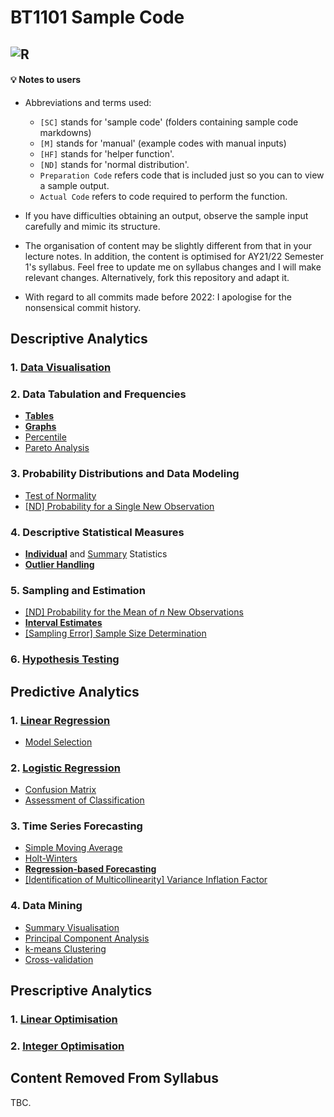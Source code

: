 # BT1101 Sample Code

## <img alt="R" src="https://img.shields.io/badge/r-%23276DC3.svg?&style=for-the-badge&logo=r&logoColor=white"/>

#### :bulb: Notes to users
- Abbreviations and terms used:
  - `[SC]` stands for 'sample code' (folders containing sample code markdowns)
  - `[M]` stands for 'manual' (example codes with manual inputs)
  - `[HF]` stands for 'helper function'.
  - `[ND]` stands for 'normal distribution'.
  - `Preparation Code` refers code that is included just so you can to view a sample output.
  - `Actual Code` refers to code required to perform the function.

- If you have difficulties obtaining an output, observe the sample input carefully and mimic its structure.
- The organisation of content may be slightly different from that in your lecture notes. In addition, the content is optimised for AY21/22 Semester 1's syllabus. Feel free to update me on syllabus changes and I will make relevant changes. Alternatively, fork this repository and adapt it.
- With regard to all commits made before 2022: I apologise for the nonsensical commit history.
## Descriptive Analytics
### 1. [Data Visualisation](Subpages/1-1.md)
### 2. Data Tabulation and Frequencies
- [**Tables**](Subpages/1-2-1.md)
- [**Graphs**](Subpages/1-2-2.md)
- [Percentile]([SC]-Descriptive-Analytics/[SC]-Data-Tabulation-and-Frequencies/[M]-Percentile.md)
- [Pareto Analysis]([SC]-Descriptive-Analytics/[SC]-Data-Tabulation-and-Frequencies/[M]-Pareto-Analysis.md)
### 3. Probability Distributions and Data Modeling
- [Test of Normality]([SC]-Descriptive-Analytics/[SC]-Probability-Distribution-and-Data-Modeling/[M]-Test-of-Normality.md)
- [\[ND\] Probability for a Single New Observation]([SC]-Descriptive-Analytics/[SC]-Probability-Distribution-and-Data-Modeling/[M]-Normal-Distribution_Probability-for-a-Single-New-Observation.md)
### 4. Descriptive Statistical Measures
- [**Individual**](Subpages/1-4-1-1.md) and [Summary]([SC]-Descriptive-Analytics/[SC]-Descriptive-Statistical-Measures/[M]-Summary-Statistics.md) Statistics
- [**Outlier Handling**](Subpages/1-4-2.md)
### 5. Sampling and Estimation
- [\[ND\] Probability for the Mean of _n_ New Observations]([SC]-Descriptive-Analytics/[SC]-Sampling-and-Estimation/[M]-Normal-Distribution_Probability-for-the-Mean-of-n-New-Observations.md)
- [**Interval Estimates**](Subpages/1-5-2.md)
- [\[Sampling Error\] Sample Size Determination]([SC]-Descriptive-Analytics/[SC]-Sampling-and-Estimation/[M]-Sample-Size-Determination.md)
### 6. [Hypothesis Testing](Subpages/1-6.md)
## Predictive Analytics
### 1. [Linear Regression]([SC]-Predictive-Analytics/[SC]-Linear-&-Logistic-Regression/[M]-Linear-Regression.md)
- [Model Selection]([SC]-Predictive-Analytics/[SC]-Linear-&-Logistic-Regression/[M]-Model-Selection.md)
### 2. [Logistic Regression]([SC]-Predictive-Analytics/[SC]-Linear-&-Logistic-Regression/[M]-Logistic-Regression.md)
- [Confusion Matrix]([SC]-Predictive-Analytics/[SC]-Linear-&-Logistic-Regression/[M]-Confusion-Matrix.md)
- [Assessment of Classification]([SC]-Predictive-Analytics/[SC]-Linear-&-Logistic-Regression/[M]-Assessment-of-Classification.md)
### 3. Time Series Forecasting
- [Simple Moving Average]([SC]-Predictive-Analytics/[SC]-Time-Series-Forecasting/[M]-Simple-Moving-Average.md)
- [Holt-Winters]([SC]-Predictive-Analytics/[SC]-Time-Series-Forecasting/[M]-Holt-Winters.md)
- [**Regression-based Forecasting**](Subpages/2-3-3.md)
- [\[Identification of Multicollinearity\] Variance Inflation Factor]([SC]-Predictive-Analytics/[SC]-Linear-&-Logistic-Regression/[M]-Variance-Inflation-Factor.md)
### 4. Data Mining
- [Summary Visualisation]([SC]-Predictive-Analytics/[SC]-Data-Mining/[M]-Summary-Visualisation.md)
- [Principal Component Analysis]([SC]-Predictive-Analytics/[SC]-Data-Mining/[M]-Principal-Component-Analysis.md)
- [k-means Clustering]([SC]-Predictive-Analytics/[SC]-Data-Mining/[M]-k-means-Clustering.md)
- [Cross-validation]([SC]-Predictive-Analytics/[SC]-Data-Mining/[M]-Cross-Validation.md)
## Prescriptive Analytics
### 1. [Linear Optimisation]([SC]-Prescriptive-Analytics/[M]-Linear-Optimisation.md)
### 2. [Integer Optimisation]([SC]-Prescriptive-Analytics/[M]-Integer-Optimisation.md)
## Content Removed From Syllabus
TBC.
